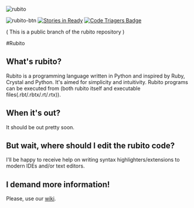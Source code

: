 ![rubito](http://i.imgur.com/nYEaCQ2.png)

![rubito-btn](http://i.imgur.com/datZpRJ.png) [![Stories in Ready](https://badge.waffle.io/aolko/rubito.png?label=ready&title=Ready)](https://waffle.io/aolko/rubito) [![Code Triagers Badge](https://www.codetriage.com/aolko/rubito-public/badges/users.svg)](https://www.codetriage.com/aolko/rubito-public)

( This is a public branch of the rubito repository )

#Rubito

## What's rubito?

Rubito is a programming language written in Python and inspired by Ruby, Crystal and Python. It's aimed for simplicity and intuitivity. Rubito programs can be executed from (both rubito itself and executable files(.rbt/.rbtx/.rt/.rtx)).

## When it's out?

It should be out pretty soon.

## But wait, where should I edit the rubito code?

I'll be happy to receive help on writing syntax highlighters/extensions to modern IDEs and/or text editors.

## I demand more information!

Please, use our [wiki](https://github.com/aolko/rubito/wiki).
